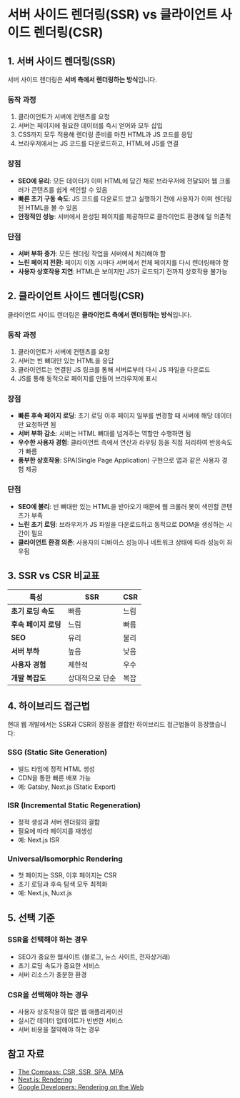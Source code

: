# 서버 사이드 렌더링(SSR) vs 클라이언트 사이드 렌더링(CSR)


## 1. 서버 사이드 렌더링(SSR)

서버 사이드 렌더링은 **서버 측에서 렌더링하는 방식**입니다.

### 동작 과정
1. 클라이언트가 서버에 컨텐츠를 요청
2. 서버는 페이지에 필요한 데이터를 즉시 얻어와 모두 삽입
3. CSS까지 모두 적용해 렌더링 준비를 마친 HTML과 JS 코드를 응답
4. 브라우저에서는 JS 코드를 다운로드하고, HTML에 JS를 연결

### 장점
- **SEO에 유리**: 모든 데이터가 이미 HTML에 담긴 채로 브라우저에 전달되어 웹 크롤러가 콘텐츠를 쉽게 색인할 수 있음
- **빠른 초기 구동 속도**: JS 코드를 다운로드 받고 실행하기 전에 사용자가 이미 렌더링된 HTML을 볼 수 있음
- **안정적인 성능**: 서버에서 완성된 페이지를 제공하므로 클라이언트 환경에 덜 의존적

### 단점
- **서버 부하 증가**: 모든 렌더링 작업을 서버에서 처리해야 함
- **느린 페이지 전환**: 페이지 이동 시마다 서버에서 전체 페이지를 다시 렌더링해야 함
- **사용자 상호작용 지연**: HTML은 보이지만 JS가 로드되기 전까지 상호작용 불가능

## 2. 클라이언트 사이드 렌더링(CSR)

클라이언트 사이드 렌더링은 **클라이언트 측에서 렌더링하는 방식**입니다.

### 동작 과정
1. 클라이언트가 서버에 컨텐츠를 요청
2. 서버는 빈 뼈대만 있는 HTML을 응답
3. 클라이언트는 연결된 JS 링크를 통해 서버로부터 다시 JS 파일을 다운로드
4. JS를 통해 동적으로 페이지를 만들어 브라우저에 표시

### 장점
- **빠른 후속 페이지 로딩**: 초기 로딩 이후 페이지 일부를 변경할 때 서버에 해당 데이터만 요청하면 됨
- **서버 부하 감소**: 서버는 HTML 뼈대를 넘겨주는 역할만 수행하면 됨
- **우수한 사용자 경험**: 클라이언트 측에서 연산과 라우팅 등을 직접 처리하여 반응속도가 빠름
- **풍부한 상호작용**: SPA(Single Page Application) 구현으로 앱과 같은 사용자 경험 제공

### 단점
- **SEO에 불리**: 빈 뼈대만 있는 HTML을 받아오기 때문에 웹 크롤러 봇이 색인할 콘텐츠가 부족
- **느린 초기 로딩**: 브라우저가 JS 파일을 다운로드하고 동적으로 DOM을 생성하는 시간이 필요
- **클라이언트 환경 의존**: 사용자의 디바이스 성능이나 네트워크 상태에 따라 성능이 좌우됨

## 3. SSR vs CSR 비교표

| 특성 | SSR | CSR |
|------|-----|-----|
| **초기 로딩 속도** | 빠름 | 느림 |
| **후속 페이지 로딩** | 느림 | 빠름 |
| **SEO** | 유리 | 불리 |
| **서버 부하** | 높음 | 낮음 |
| **사용자 경험** | 제한적 | 우수 |
| **개발 복잡도** | 상대적으로 단순 | 복잡 |

## 4. 하이브리드 접근법

현대 웹 개발에서는 SSR과 CSR의 장점을 결합한 하이브리드 접근법들이 등장했습니다:

### SSG (Static Site Generation)
- 빌드 타임에 정적 HTML 생성
- CDN을 통한 빠른 배포 가능
- 예: Gatsby, Next.js (Static Export)

### ISR (Incremental Static Regeneration)
- 정적 생성과 서버 렌더링의 결합
- 필요에 따라 페이지를 재생성
- 예: Next.js ISR

### Universal/Isomorphic Rendering
- 첫 페이지는 SSR, 이후 페이지는 CSR
- 초기 로딩과 후속 탐색 모두 최적화
- 예: Next.js, Nuxt.js

## 5. 선택 기준

### SSR을 선택해야 하는 경우
- SEO가 중요한 웹사이트 (블로그, 뉴스 사이트, 전자상거래)
- 초기 로딩 속도가 중요한 서비스
- 서버 리소스가 충분한 환경

### CSR을 선택해야 하는 경우
- 사용자 상호작용이 많은 웹 애플리케이션
- 실시간 데이터 업데이트가 빈번한 서비스
- 서버 비용을 절약해야 하는 경우

## 참고 자료
- [The Compass: CSR, SSR, SPA, MPA](https://blog.the-compass.kr/csr-ssr-spa-mpa-ede7b55c5f6f)
- [Next.js: Rendering](https://nextjs.org/docs/basic-features/pages)
- [Google Developers: Rendering on the Web](https://developers.google.com/web/updates/2019/02/rendering-on-the-web)